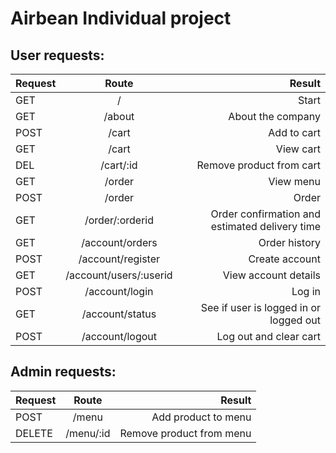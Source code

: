 ﻿# Airbean Individual project
 ## User requests:
| Request       | Route           | Result |
| ------------- |:-------------:| -----:|
| GET      |/ | Start |
| GET      |/about | About the company |
| POST | /cart      |    Add to cart |
| GET | /cart      |    View cart |
| DEL | /cart/:id      |    Remove product from cart |
| GET      |/order      |  View menu |
| POST | /order      |    Order |
| GET | /order/:orderid      |    Order confirmation and estimated delivery time|
| GET | /account/orders     |    Order history |
| POST | /account/register     |    Create account |
| GET | /account/users/:userid     |    View account details|
| POST | /account/login     |   Log in|
| GET | /account/status     |    See if user is logged in or logged out |
| POST | /account/logout     |    Log out and clear cart |

## Admin requests:
| Request       | Route           | Result |
| ----------------- |:-----------------:| ----------:|
| POST | /menu      |    Add product to menu |
| DELETE | /menu/:id      |    Remove product from menu |
